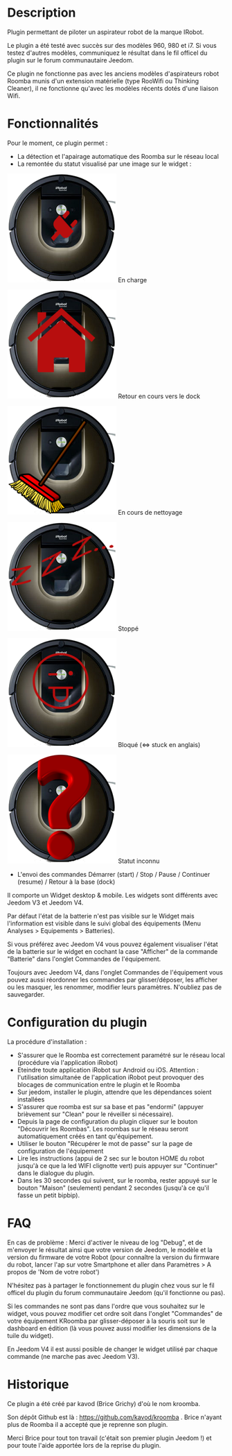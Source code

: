 Description 
===

Plugin permettant de piloter un aspirateur robot de la marque IRobot. 

Le plugin a été testé avec succès sur des modèles 960, 980 et i7.
Si vous testez d'autres modèles, communiquez le résultat dans le fil officel du plugin sur le forum communautaire Jeedom.

Ce plugin ne fonctionne pas avec les anciens modèles d'aspirateurs robot Roomba munis d'un extension matérielle (type RooWifi ou Thinking Cleaner), il ne fonctionne qu'avec les modèles récents dotés d'une liaison Wifi.

Fonctionnalités
===

Pour le moment, ce plugin permet :

-   La détection et l'apairage automatique des Roomba sur le réseau local
-   La remontée du statut visualisé par une image sur le widget :

![Charge](../images/kroomba_charge.png) 
En charge

![Dock](../images/kroomba_home.png) 
Retour en cours vers le dock

![Clean](../images/kroomba_run.png) 
En cours de nettoyage

![Stop](../images/kroomba_stop.png) 
Stoppé

![Bloqué](../images/kroomba_stuck.png)
Bloqué (<=> stuck en anglais)

![Inconnu](../images/kroomba_unknown.png)
Statut inconnu

-   L'envoi des commandes Démarrer (start) / Stop / Pause / Continuer (resume) / Retour à la base (dock)

Il comporte un Widget desktop & mobile. Les widgets sont différents avec Jeedom V3 et Jeedom V4.

Par défaut l'état de la batterie n'est pas visible sur le Widget mais  l'information est visible dans le suivi global des équipements (Menu Analyses > Equipements > Batteries).

Si vous préférez avec Jeedom V4 vous pouvez également visualiser l'état de la batterie sur le widget en cochant la case "Afficher" de la commande "Batterie" dans l'onglet Commandes de l'équipement.

Toujours avec Jeedom V4, dans l'onglet Commandes de l'équipement vous pouvez aussi réordonner les commandes par glisser/déposer, les afficher ou les masquer, les renommer, modifier leurs paramètres. N'oubliez pas de sauvegarder.

Configuration du plugin 
===

La procédure d'installation :

-   S'assurer que le Roomba est correctement paramétré sur le réseau local (procédure via l'application iRobot)
-   Eteindre toute application iRobot sur Android ou iOS. Attention : l'utilisation simultanée de l'application iRobot peut provoquer des blocages de communication entre le plugin et le Roomba
-   Sur jeedom, installer le plugin, attendre que les dépendances soient installées
-   S'assurer que roomba est sur sa base et pas "endormi" (appuyer brièvement sur "Clean" pour le réveiller si nécessaire).
-   Depuis la page de configuration du plugin cliquer sur le bouton "Découvrir les Roombas". Les roombas sur le réseau seront automatiquement créés en tant qu'équipement.
-   Utiliser le bouton "Récupérer le mot de passe" sur la page de configuration de l'équipement
-   Lire les instructions (appui de 2 sec sur le bouton HOME du robot jusqu'à ce que la led WIFI clignotte vert) puis appuyer sur "Continuer" dans le dialogue du plugin.
-   Dans les 30 secondes qui suivent, sur le roomba, rester appuyé sur le bouton "Maison" (seulement) pendant 2 secondes (jusqu'à ce qu'il fasse un petit bipbip).

FAQ 
===

En cas de problème : Merci d'activer le niveau de log "Debug", et de m'envoyer le résultat ainsi que votre version de Jeedom, le modèle et la version du firmware de votre Robot
(pour connaître la version du firmware du robot, lancer l'ap sur votre Smartphone et aller dans Paramètres > A propos de 'Nom de votre robot')

N'hésitez pas à partager le fonctionnement du plugin chez vous sur le fil officel du plugin du forum communautaire Jeedom (qu'il fonctionne ou pas).

Si les commandes ne sont pas dans l'ordre que vous souhaitez sur le widget, vous pouvez modifier cet ordre soit dans l'onglet "Commandes" de votre équipement KRoomba par glisser-déposer à la souris
soit sur le dashboard en édition (là vous pouvez aussi modifier les dimensions de la tuile du widget).

En Jeedom V4 il est aussi posible de changer le widget utilisé par chaque commande (ne marche pas avec Jeedom V3).

Historique 
===

Ce plugin a été créé par kavod (Brice Grichy) d'où le nom kroomba.

Son dépôt Github est là : https://github.com/kavod/kroomba . Brice n'ayant plus de Roomba il a accepté que je reprenne son plugin.

Merci Brice pour tout ton travail (c'était son premier plugin Jeedom !) et pour toute l'aide apportée lors de la reprise du plugin. 

